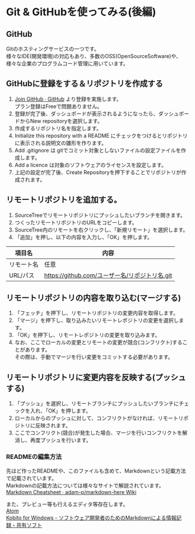 # Git & GitHubを使ってみる(後編)

## GitHub
Gitのホスティングサービスの一つです。  
様々なIDE(開発環境)の対応もあり、多数のOSS(OpenSourceSoftware)や、  
様々な企業のプログラムコード管理に用いています。


## GitHubに登録をする＆リポジトリを作成する
1. [Join GitHub · GitHub](https://github.com/join) より登録を実施します。  
プラン登録はFreeで問題ありません。
1. 登録が完了後、ダッシュボードが表示されるようになったら、ダッシュボードからNew repositoryを選択します。
1. 作成するリポジトリ名を指定します。
1. Initialize this repository with a README にチェックをつけるとリポジトリに表示される説明文の雛形を作ります。
1. Add .gitignore は gitでコミット対象としないファイルの設定ファイルを作成します。
1. Add a licence は対象のソフトウェアのライセンスを設定します。
1. 上記の設定が完了後、Create Repositoryを押下することでリポジトリが作成されます。

## リモートリポジトリを追加する。
1. SourceTreeでリモートリポジトリにプッシュしたいブランチを開きます。
1. つくったリモートリポジトリのURLをコピーします。
1. SourceTree内のリモートを右クリックし、「新規リモート」を選択します。
1. 「追加」を押し、以下の内容を入力し、「OK」を押します。

|  項目名 | 内容  |
|---|---|
|  リモート名 |  任意 |
| URL/パス  | https://github.com/ユーザー名/リポジトリ名.git  |

## リモートリポジトリの内容を取り込む(マージする)
1. 「フェッチ」を押下し、リモートリポジトリの変更内容を取得します。
1. 「マージ」を押下し、取り込みたいリモートレポジトリの変更を選択します。
1. 「OK」を押下し、リモートレポジトリの変更を取り込みます。
1. なお、ここでローカルの変更とリモートの変更が競合(コンフリクト)することがあります。  
その際は、手動でマージを行い変更をコミットする必要があります。

## リモートリポジトリに変更内容を反映する(プッシュする)
1. 「プッシュ」を選択し、リモートブランチにプッシュしたいブランチにチェックを入れ、「OK」を押します。
1. ローカルからのプッシュに対して、コンフリクトがなければ、リモートリポジトリに反映されます。
1. ここでコンフリクト(競合)が発生した場合、マージを行いコンフリクトを解消し、再度プッシュを行います。

### READMEの編集方法
先ほど作ったREADMEや、このファイルも含めて、Markdownという記載方法で記載されています。  
Markdownの記載方法については様々なサイトで解説されています。  
[Markdown Cheatsheet · adam-p/markdown-here Wiki](https://github.com/adam-p/markdown-here/wiki/Markdown-Cheatsheet)  

また、プレビュー等も行えるエディタ等存在します。  
[Atom](https://atom.io/)  
[Kobito for Windows - ソフトウェア開発者のためのMarkdownによる情報記録・共有ソフト](http://kobito.qiita.com/win)



